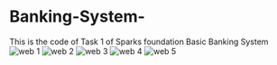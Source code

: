 
# Banking-System-
This is the code of Task 1 of Sparks foundation Basic Banking System![web 1](https://user-images.githubusercontent.com/87891194/133054177-76cc6a92-e540-4917-8f0a-d2e8d5100d97.png)
![web 2](https://user-images.githubusercontent.com/87891194/133055067-bcdc5f2f-ab8f-4c66-9b32-7612b45566fc.png)
![web 3](https://user-images.githubusercontent.com/87891194/133055093-6baa952c-4e36-4b61-80bd-f9e6288f80c9.png)
![web 4](https://user-images.githubusercontent.com/87891194/133055225-861925db-7dcd-48fc-a41e-154c06e2d01f.png)
![web 5](https://user-images.githubusercontent.com/87891194/133055279-476b5935-91a6-42b4-a4bc-96c9904d0f1d.png)


